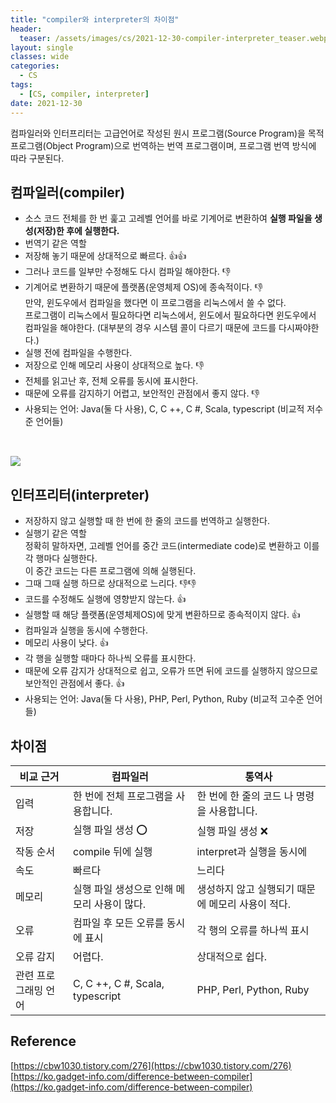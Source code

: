 ```yaml
---
title: "compiler와 interpreter의 차이점"
header:
  teaser: /assets/images/cs/2021-12-30-compiler-interpreter_teaser.webp
layout: single
classes: wide
categories:
  - CS
tags:
  - [CS, compiler, interpreter]
date: 2021-12-30
---
```


컴파일러와 인터프리터는 고급언어로 작성된 원시 프로그램(Source Program)을 목적 프로그램(Object Program)으로 번역하는 번역 프로그램이며, 프로그램 번역 방식에 따라 구분된다.

## 컴파일러(compiler)
- 소스 코드 전체를 한 번 훑고 고레벨 언어를 바로 기계어로 변환하여 **실행 파일을 생성(저장)한 후에 실행한다.**
- 번역기 같은 역할
- 저장해 놓기 때문에 상대적으로 빠르다. 👍👍
- 그러나 코드를 일부만 수정해도 다시 컴파일 해야한다. 👎
- 기계어로 변환하기 때문에 플랫폼(운영체제 OS)에 종속적이다. 👎  
만약, 윈도우에서 컴파일을 했다면 이 프로그램을 리눅스에서 쓸 수 없다.  
프로그램이 리눅스에서 필요하다면 리눅스에서, 윈도에서 필요하다면 윈도우에서 컴파일을 해야한다. (대부분의 경우 시스템 콜이 다르기 때문에 코드를 다시짜야한다.)
- 실행 전에 컴파일을 수행한다.
- 저장으로 인해 메모리 사용이 상대적으로 높다. 👎
- 전체를 읽고난 후, 전체 오류를 동시에 표시한다.
- 때문에 오류를 감지하기 어렵고, 보안적인 관점에서 좋지 않다. 👎
- 사용되는 언어: Java(둘 다 사용), C, C ++, C #, Scala, typescript (비교적 저수준 언어들)

<img src='{{ "/assets/images/cs/2021-12-30-compiler-interpreter_1.png" | relative_url }}' style="margin-top: 2rem;"/>

## 인터프리터(interpreter)
- 저장하지 않고 실행할 때 한 번에 한 줄의 코드를 번역하고 실행한다.
- 실행기 같은 역할  
정확히 말하자면, 고레벨 언어를 중간 코드(intermediate code)로 변환하고 이를 각 행마다 실행한다.  
이 중간 코드는 다른 프로그램에 의해 실행된다.
- 그때 그때 실행 하므로 상대적으로 느리다. 👎👎
- 코드를 수정해도 실행에 영향받지 않는다. 👍
- 실행할 때 해당 플랫폼(운영체제OS)에 맞게 변환하므로 종속적이지 않다. 👍
- 컴파일과 실행을 동시에 수행한다.
- 메모리 사용이 낮다. 👍
- 각 행을 실행할 때마다 하나씩 오류를 표시한다.
- 때문에 오류 감지가 상대적으로 쉽고, 오류가 뜨면 뒤에 코드를 실행하지 않으므로 보안적인 관점에서 좋다. 👍
- 사용되는 언어: Java(둘 다 사용), PHP, Perl, Python, Ruby (비교적 고수준 언어들)

## 차이점

|비교 근거|컴파일러|통역사|
|-|-|-|
|입력|한 번에 전체 프로그램을 사용합니다.|한 번에 한 줄의 코드 나 명령을 사용합니다.|
|저장|실행 파일 생성 ⭕️|실행 파일 생성 ❌|
|작동 순서|compile 뒤에 실행|interpret과 실행을 동시에|
|속도|빠르다|느리다|
|메모리|실행 파일 생성으로 인해 메모리 사용이 많다.|생성하지 않고 실행되기 때문에 메모리 사용이 적다.|
|오류|컴파일 후 모든 오류를 동시에 표시|각 행의 오류를 하나씩 표시|
|오류 감지|어렵다.|상대적으로 쉽다.|
|관련 프로그래밍 언어|C, C ++, C #, Scala, typescript|PHP, Perl, Python, Ruby|

## Reference
[https://cbw1030.tistory.com/276](https://cbw1030.tistory.com/276)  
[https://ko.gadget-info.com/difference-between-compiler](https://ko.gadget-info.com/difference-between-compiler)